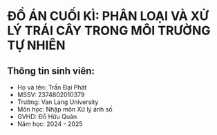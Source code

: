# ĐỒ ÁN CUỐI KÌ: PHÂN LOẠI VÀ XỬ LÝ TRÁI CÂY TRONG MÔI TRƯỜNG TỰ NHIÊN  
## Thông tin sinh viên:  
- Họ và tên: Trần Đại Phát
- MSSV: 2374802010379
- Trường: Van Lang University
- Môn học: Nhập môn Xử lý ảnh số
- GVHD: Đỗ Hữu Quân
- Năm học: 2024 - 2025


